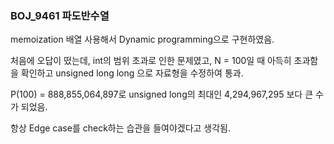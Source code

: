 ### BOJ_9461 파도반수열

memoization 배열 사용해서 Dynamic programming으로 구현하였음.

처음에 오답이 떴는데, int의 범위 초과로 인한 문제였고, N = 100일 때 아득히 초과함을 확인하고 unsigned long long 으로 자료형을 수정하여 통과.

P(100) = 888,855,064,897로  unsigned long의 최대인 4,294,967,295 보다 큰 수가 되었음.

항상 Edge case를 check하는 습관을 들여야겠다고 생각됨.
